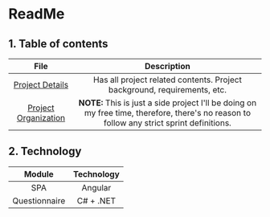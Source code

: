 # ReadMe

## 1. Table of contents

|                                File                                |                               Description                                |
| :----------------------------------------------------------------: | :----------------------------------------------------------------------: |
|            [Project Details](./Docs/Project_Details.md)            | Has all project related contents. Project background, requirements, etc. |
| [Project Organization](https://trello.com/b/9G8NCfCr/study-center) | **NOTE:** This is just a side project I'll be doing on my free time, therefore, there's no reason to follow any strict sprint definitions.                                                                          |

## 2. Technology

|    Module     | Technology |
| :-----------: | :--------: |
|      SPA      |  Angular   |
| Questionnaire | C# + .NET  |